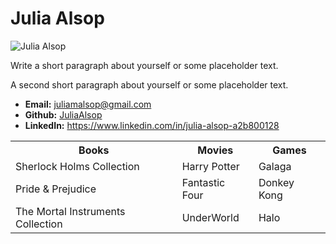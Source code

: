 <!DOCTYPE html>
<html lang="en-us">
<head>
  <meta charset="UTF-8">
  <title>Getting to know Julia </title>
</head>

<body>

  <h1>Julia Alsop</h1>

  <img src="https://scontent.ftpa1-2.fna.fbcdn.net/v/t1.0-9/116430622_4679869345360207_7416634193622345272_o.jpg?_nc_cat=111&_nc_sid=09cbfe&_nc_ohc=Qt45sUknnq0AX9Sh2t6&_nc_ht=scontent.ftpa1-2.fna&oh=ac6d7970728d098940ddd0b38b24b41d&oe=5F56E5C1" alt="Julia Alsop">

  <p>Write a short paragraph about yourself or some placeholder text.</p>
  <p>A second short paragraph about yourself or some placeholder text.</p>

  <ul>
    <li><strong>Email:</strong> <a href="#">juliamalsop@gmail.com</a></li>
    <li><strong>Github:</strong> <a href="#">JuliaAlsop</a></li>
    <li><strong>LinkedIn:</strong> <a href="#">https://www.linkedin.com/in/julia-alsop-a2b800128</a></li>
  </ul>

  <table>
    <tr>
      <th>Books</th>
      <th>Movies</th>
      <th>Games</th>
    </tr>
    <tr>
      <td>Sherlock Holms Collection</td>
      <td>Harry Potter</td>
      <td>Galaga</td>
    </tr>
    <tr>
      <td>Pride & Prejudice</td>
      <td>Fantastic Four</td>
      <td>Donkey Kong</td>
    </tr>
    <tr>
      <td>The Mortal Instruments Collection</td>
      <td>UnderWorld</td>
      <td>Halo</td>
    </tr>
  </table>

</body>

</html>
